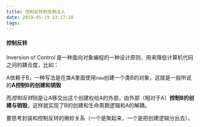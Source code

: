 ```yaml
---
title: 控制反转和依赖注入
date: 2019-05-19 23:17:38
tags:
---
```


#### 控制反转

Inversion of Control 是一种面向对象编程的一种设计原则，用来降低计算机代码之间的耦合度，比如：

A依赖于B，一种写法是在类A里面使用`new`创建一个类B的对象，这就是一般所说的**A控制B的创建和销毁**

而*控制反转*则是让A移交出这个创建权给A的外部，由外部（相对于A）**控制B的创建与销毁**。这样就实现了B的创建和生命周期逻辑和A的解耦。

要思考封装和控制反转的微妙关系（一个是聚起来，一个是把创建逻辑分出去）。